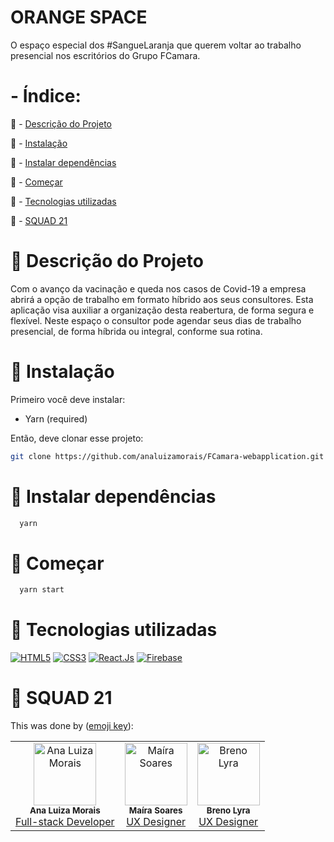 # ORANGE SPACE

O espaço especial dos #SangueLaranja que querem voltar ao trabalho presencial nos escritórios do Grupo FCamara.


# - Índice:

<a name="ancor"></a>
:pushpin: - [Descrição do Projeto](#ancor1)

:pushpin: - [Instalação](#ancor2)

:pushpin: - [Instalar dependências](#ancor3)

:pushpin: - [Começar](#ancor4)

:pushpin: - [Tecnologias utilizadas](#ancor5)

:pushpin: - [SQUAD 21](#ancor6)

<a id="ancor1"></a>
# :speech_balloon: Descrição do Projeto

  Com o avanço da vacinação e queda nos casos de Covid-19 a empresa abrirá a opção de trabalho em formato híbrido aos seus consultores. Esta aplicação visa auxiliar a organização desta reabertura, de forma segura e flexível. Neste espaço o consultor pode agendar seus dias de trabalho presencial, de forma híbrida ou integral, conforme sua rotina.

<a id="ancor2"></a>
# :speech_balloon: Instalação

Primeiro você deve instalar:

- Yarn (required)

Então, deve clonar esse projeto:

```bash
git clone https://github.com/analuizamorais/FCamara-webapplication.git
```

<a id="ancor3"></a>
# :speech_balloon: Instalar dependências

```bash
  yarn
```

<a id="ancor4"></a>
# :speech_balloon: Começar

```bash
  yarn start
```

<a id="ancor5"></a>

# :speech_balloon: Tecnologias utilizadas

[![HTML5](https://img.shields.io/badge/Html-orange?style=for-the-badge&logo=Html5&logoColor=ffffff)](#)
[![CSS3](https://img.shields.io/badge/css-blue?style=for-the-badge&logo=Css3&logoColor=ffffff)](#)
[![React.Js](https://img.shields.io/badge/React.Js-blue?style=for-the-badge&logo=React&logoColor=ffffff)](#)
[![Firebase](https://th.bing.com/th/id/R.c7c2e3514a4f34cc2bbad0f999e7b6a7?rik=I0QqAV2x%2bhxbQQ&pid=ImgRaw&r=0)](#)

# :speech_balloon: SQUAD 21

This was done by ([emoji key](https://allcontributors.org/docs/en/emoji-key)):

<!-- ALL-CONTRIBUTORS-LIST:START - Do not remove or modify this section -->
<!-- prettier-ignore-start -->
<!-- markdownlint-disable -->
<table>
  <tr>
    <td align="center"><img src="https://avatars.githubusercontent.com/u/80929132?v=4" width="100px;" alt="Ana Luiza Morais"/><br /><sub><b>Ana Luiza Morais</b></sub></a><br /><a href="https://www.linkedin.com/in/analuizamorais/" title="LinkedIn">Full-stack Developer</a></td>
    <td align="center"><img src="https://media-exp1.licdn.com/dms/image/D4E35AQFM2q6M0UE5iw/profile-framedphoto-shrink_800_800/0/1622925276532?e=1631847600&v=beta&t=Lw25-RUrwrMCLNk8Pet0lQ0HZugRQdFFuG_pIZFJLxA" width="100px;" alt="Maíra Soares"/><br /><sub><b>Maíra Soares</b></sub></a><br /><a href="https://www.linkedin.com/in/mairalsoares/" title="LinkedIn">UX Designer</a></td>
    <td align="center"><img src="https://media-exp1.licdn.com/dms/image/C4E03AQHoe0TNXNJyZQ/profile-displayphoto-shrink_800_800/0/1558548298462?e=1637193600&v=beta&t=59UnvNZ_nn9btuBvVOxaKCR4hP0H67CNbyTHOn0L3lU" width="100px;" alt="Breno Lyra"/><br /><sub><b>Breno Lyra</b></sub></a><br /><a href="https://www.linkedin.com/in/brenolyra/" title="LinkedIn">UX Designer</a></td>
  </tr>
</table>
